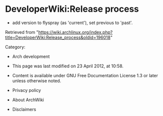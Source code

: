 DeveloperWiki:Release process
=============================

-   add version to flyspray (as 'current'), set previous to 'past'.

Retrieved from
"https://wiki.archlinux.org/index.php?title=DeveloperWiki:Release_process&oldid=196018"

Category:

-   Arch development

-   This page was last modified on 23 April 2012, at 10:58.
-   Content is available under GNU Free Documentation License 1.3 or
    later unless otherwise noted.
-   Privacy policy
-   About ArchWiki
-   Disclaimers
